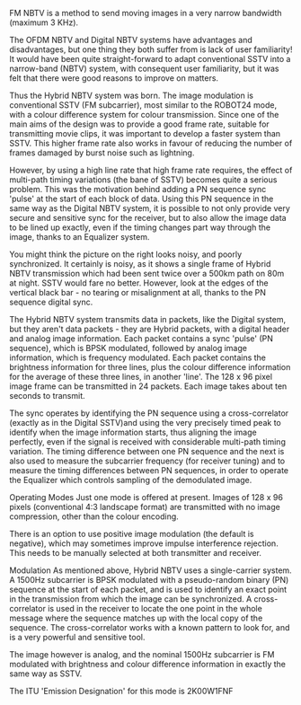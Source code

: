 FM NBTV is a method to send moving images in a very narrow bandwidth (maximum 3 KHz).

The OFDM NBTV and Digital NBTV systems have advantages and disadvantages, but one thing they both suffer from is lack of user familiarity! It would have been quite straight-forward to adapt conventional SSTV into a narrow-band (NBTV) system, with consequent user familiarity, but it was felt that there were good reasons to improve on matters.

Thus the Hybrid NBTV system was born. The image modulation is conventional SSTV (FM subcarrier), most similar to the ROBOT24 mode, with a colour difference system for colour transmission. Since one of the main aims of the design was to provide a good frame rate, suitable for transmitting movie clips, it was important to develop a faster system than SSTV. This higher frame rate also works in favour of reducing the number of frames damaged by burst noise such as lightning.

However, by using a high line rate that high frame rate requires, the effect of multi-path timing variations (the bane of SSTV) becomes quite a serious problem. This was the motivation behind adding a PN sequence sync 'pulse' at the start of each block of data. Using this PN sequence in the same way as the Digital NBTV system, it is possible to not only provide very secure and sensitive sync for the receiver, but to also allow the image data to be lined up exactly, even if the timing changes part way through the image, thanks to an Equalizer system.

You might think the picture on the right looks noisy, and poorly synchronized. It certainly is noisy, as it shows a single frame of Hybrid NBTV transmission which had been sent twice over a 500km path on 80m at night. SSTV would fare no better. However, look at the edges of the vertical black bar - no tearing or misalignment at all, thanks to the PN sequence digital sync.

The Hybrid NBTV system transmits data in packets, like the Digital system, but they aren't data packets - they are Hybrid packets, with a digital header and analog image information. Each packet contains a sync 'pulse' (PN sequence), which is BPSK modulated, followed by analog image information, which is frequency modulated. Each packet contains the brightness information for three lines, plus the colour difference information for the average of these three lines, in another 'line'. The 128 x 96 pixel image frame can be transmitted in 24 packets. Each image takes about ten seconds to transmit.

The sync operates by identifying the PN sequence using a cross-correlator (exactly as in the Digital SSTV)and using the very precisely timed peak to identify when the image information starts, thus aligning the image perfectly, even if the signal is received with considerable multi-path timing variation. The timing difference between one PN sequence and the next is also used to measure the subcarrier frequency (for receiver tuning) and to measure the timing differences between PN sequences, in order to operate the Equalizer which controls sampling of the demodulated image.

Operating Modes Just one mode is offered at present. Images of 128 x 96 pixels (conventional 4:3 landscape format) are transmitted with no image compression, other than the colour encoding.

There is an option to use positive image modulation (the default is negative), which may sometimes improve impulse interference rejection. This needs to be manually selected at both transmitter and receiver.

Modulation As mentioned above, Hybrid NBTV uses a single-carrier system. A 1500Hz subcarrier is BPSK modulated with a pseudo-random binary (PN) sequence at the start of each packet, and is used to identify an exact point in the transmission from which the image can be synchronized. A cross-correlator is used in the receiver to locate the one point in the whole message where the sequence matches up with the local copy of the sequence. The cross-correlator works with a known pattern to look for, and is a very powerful and sensitive tool.

The image however is analog, and the nominal 1500Hz subcarrier is FM modulated with brightness and colour difference information in exactly the same way as SSTV.

The ITU 'Emission Designation' for this mode is 2K00W1FNF
